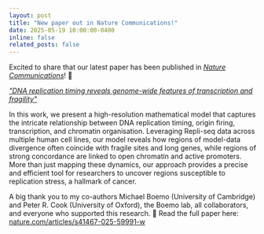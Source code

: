 ```yaml
---
layout: post
title: "New paper out in Nature Communications!"
date: 2025-05-19 10:00:00-0400
inline: false
related_posts: false
---
```


Excited to share that our latest paper has been published in _[Nature Communications](https://www.nature.com/ncomms/)_! 🧬

_["DNA replication timing reveals genome-wide features of transcription and fragility"](https://www.nature.com/articles/s41467-025-59991-w)_

In this work, we present a high-resolution mathematical model that captures the intricate relationship between DNA replication timing, origin firing, transcription, and chromatin organisation. Leveraging Repli-seq data across multiple human cell lines, our model reveals how regions of model-data divergence often coincide with fragile sites and long genes, while regions of strong concordance are linked to open chromatin and active promoters. More than just mapping these dynamics, our approach provides a precise and efficient tool for researchers to uncover regions susceptible to replication stress, a hallmark of cancer.

A big thank you to my co-authors Michael Boemo (University of Cambridge) and Peter R. Cook (University of Oxford), the Boemo lab, all collaborators, and everyone who supported this research.
🔗 Read the full paper here: [nature.com/articles/s41467-025-59991-w](https://www.nature.com/articles/s41467-025-59991-w)